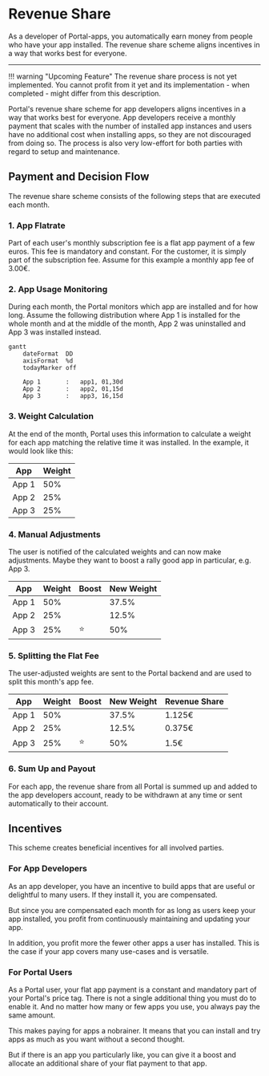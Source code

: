 # Revenue Share

As a developer of Portal-apps, you automatically earn money from people who have your app installed.
The revenue share scheme aligns incentives in a way that works best for everyone.

---

!!! warning "Upcoming Feature"
The revenue share process is not yet implemented.
You cannot profit from it yet and its implementation - when completed - might differ from this description.

Portal's revenue share scheme for app developers aligns incentives in a way that works best for everyone.
App developers receive a monthly payment that scales with the number of installed app instances
and users have no additional cost when installing apps, so they are not discouraged from doing so.
The process is also very low-effort for both parties with regard to setup and maintenance.

## Payment and Decision Flow

The revenue share scheme consists of the following steps that are executed each month.

### 1. App Flatrate

Part of each user's monthly subscription fee is a flat app payment of a few euros.
This fee is mandatory and constant.
For the customer, it is simply part of the subscription fee.
Assume for this example a monthly app fee of 3.00€.

### 2. App Usage Monitoring

During each month, the Portal monitors which app are installed and for how long.
Assume the following distribution where App 1 is installed for the whole month
and at the middle of the month, App 2 was uninstalled and App 3 was installed instead.

```mermaid
gantt
    dateFormat  DD
    axisFormat  %d
    todayMarker off
    
    App 1       :   app1, 01,30d
    App 2       :   app2, 01,15d
    App 3       :   app3, 16,15d
```

### 3. Weight Calculation

At the end of the month, Portal uses this information to calculate a weight for each app
matching the relative time it was installed.
In the example, it would look like this:

| App   | Weight |
|-------|--------|
| App 1 | 50%    |
| App 2 | 25%    |
| App 3 | 25%    |

### 4. Manual Adjustments

The user is notified of the calculated weights and can now make adjustments.
Maybe they want to boost a rally good app in particular, e.g. App 3.

| App   | Weight | Boost | New Weight |
|-------|--------|-------|------------|
| App 1 | 50%    |       | 37.5%      |
| App 2 | 25%    |       | 12.5%      |
| App 3 | 25%    | ⭐     | 50%        |

### 5. Splitting the Flat Fee

The user-adjusted weights are sent to the Portal backend and are used to split this month's app fee.

| App   | Weight | Boost | New Weight | Revenue Share |
|-------|--------|-------|------------|---------------|
| App 1 | 50%    |       | 37.5%      | 1.125€        |
| App 2 | 25%    |       | 12.5%      | 0.375€        |
| App 3 | 25%    | ⭐     | 50%        | 1.5€          |

### 6. Sum Up and Payout

For each app, the revenue share from all Portal is summed up and added to the app developers account,
ready to be withdrawn at any time or sent automatically to their account.

## Incentives

This scheme creates beneficial incentives for all involved parties.

### For App Developers

As an app developer, you have an incentive to build apps that are useful or delightful to many users.
If they install it, you are compensated.

But since you are compensated each month for as long as users keep your app installed,
you profit from continuously maintaining and updating your app.

In addition, you profit more the fewer other apps a user has installed.
This is the case if your app covers many use-cases and is versatile.

### For Portal Users

As a Portal user, your flat app payment is a constant and mandatory part of your Portal's price tag.
There is not a single additional thing you must do to enable it.
And no matter how many or few apps you use, you always pay the same amount.

This makes paying for apps a nobrainer.
It means that you can install and try apps as much as you want without a second thought.

But if there is an app you particularly like, you can give it a boost
and allocate an additional share of your flat payment to that app.
